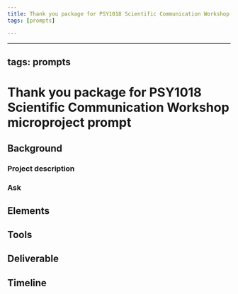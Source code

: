 ```yaml
---
title: Thank you package for PSY1018 Scientific Communication Workshop microproject prompt
tags: [prompts]

---
```


---
tags: prompts
---

# Thank you package for PSY1018 Scientific Communication Workshop microproject prompt

## Background
### Project description

### Ask

## Elements
 
## Tools

## Deliverable

## Timeline

